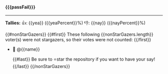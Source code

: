 #### {{{passFail}}}


----
**Tallies:**
:+1:: {{yea}} ({{yeaPercent}}%)
:-1:: {{nay}} ({{nayPercent}}%)

{{#nonStarGazers}}
    {{#first}}
These following {{nonStarGazers.length}} voter(s) were not stargazers, so their votes were not counted:
    {{/first}}

- :monkey: @{{name}}

    {{#last}}
Be sure to :star:star the repository if you want to have your say!
    {{/last}}
{{/nonStarGazers}}
